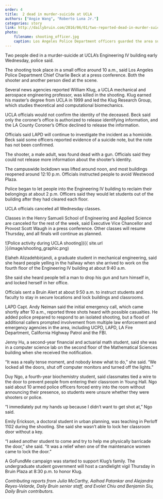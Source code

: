 ```yaml
---
order: 4
title:  2 dead in murder-suicide at UCLA
authors: ["Angie Wang", "Roberto Luna Jr."]
categories: story
link: http://dailybruin.com/2016/06/01/two-reported-dead-in-murder-suicide-on-ucla-campus/
photo:
    filename: shooting_officer.jpg
    caption: Los Angeles Police Department officers guarded the area surrounding the Engineering IV building following the end of the campuswide lockdown. (Jintak Han, Daily Bruin)
---
```


Two people died in a murder-suicide at UCLA’s Engineering IV building early Wednesday, police said.

The shooting took place in a small office around 10 a.m., said Los Angeles Police Department Chief Charlie Beck at a press conference. Both the shooter and another person died at the scene.

Several news agencies reported William Klug, a UCLA mechanical and aerospace engineering professor, was killed in the shooting. Klug earned his master’s degree from UCLA in 1999 and led the Klug Research Group, which studies theoretical and computational biomechanics.

UCLA officials would not confirm the identity of the deceased. Beck said only the coroner’s office is authorized to release identifying information, and the LA County Coroner’s Office declined to release the information.


Officials said LAPD will continue to investigate the incident as a homicide. Beck said some officers reported evidence of a suicide note, but the note has not been confirmed.

The shooter, a male adult, was found dead with a gun. Officials said they could not release more information about the shooter’s identity.

The campuswide lockdown was lifted around noon, and most buildings reopened around 12:10 p.m. Officials instructed people to avoid Westwood Plaza.

Police began to let people into the Engineering IV building to reclaim their belongings at about 2 p.m. Officers said they would let students out of the building after they had cleared each floor.

UCLA officials canceled all Wednesday classes.

Classes in the Henry Samueli School of Engineering and Applied Science are canceled for the rest of the week, said Executive Vice Chancellor and Provost Scott Waugh in a press conference. Other classes will resume Thursday, and all finals will continue as planned.

![Police activity during UCLA shooting]({{ site.url }}/image/shooting_graphic.png)

Elaheh Alizadehbirjandi, a graduate student in mechanical engineering, said she heard people yelling in the hallway when she arrived to work on the fourth floor of the Engineering IV building at about 9:40 a.m.

She said she heard people tell a man to drop his gun and turn himself in, and locked herself in her office.

Officials sent a Bruin Alert at about 9:50 a.m. to instruct students and faculty to stay in secure locations and lock buildings and classrooms.

LAPD Capt. Andy Neiman said the initial emergency call, which came shortly after 10 a.m., reported three shots heard with possible casualties. He added police prepared to respond to an isolated shooting, but a flood of additional callers prompted involvement from multiple law enforcement and emergency agencies in the area, including UCPD, LAPD, LA Fire Department, California Highway Patrol and the FBI.

Jenny Hu, a second-year financial and actuarial math student, said she was in a computer science lab on the second floor of the Mathematical Sciences building when she received the notification.

“It was a really tense moment, and nobody knew what to do,” she said. “We locked all the doors, shut off computer monitors and turned off the lights.”

Duy Ngo, a fourth-year biochemistry student, said classmates tied a wire to the door to prevent people from entering their classroom in Young Hall. Ngo said about 10 armed police officers forced entry into the room without announcing their presence, so students were unsure whether they were shooters or police.

“I immediately put my hands up because I didn’t want to get shot at,” Ngo said.

Emily Erickson, a doctoral student in urban planning, was teaching in Perloff 1102 during the shooting. She said she wasn’t able to lock her classroom door without a key.

“I asked another student to come and try to help me physically barricade the door,” she said. “It was a relief when one of the maintenance women came to lock the door.”

A GoFundMe campaign was started to support Klug’s family. The undergraduate student government will host a candlelight vigil Thursday in Bruin Plaza at 8:30 p.m. to honor Klug.

*Contributing reports from Julia McCarthy, Aalhad Patankar and Alejandra Reyes-Velarde, Daily Bruin senior staff, and Evolet Chiu and Benjamin Siu, Daily Bruin contributors.*